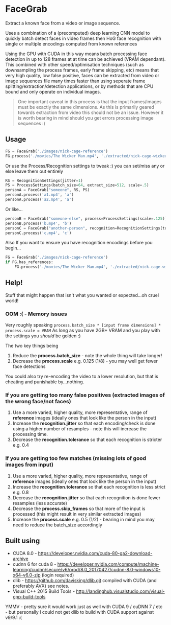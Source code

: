 # FaceGrab

Extract a known face from a video or image sequence.

Uses a combination of a (precomputed) deep learning CNN model to quickly batch detect faces
in video frames then HoG face recognition with single or multiple encodings computed from known references

Using the GPU with CUDA in this way means batch processing face detection in up to 128 frames
at at time can be achieved (VRAM dependant). This combined with other speed/optimisation techniques
(such as downsampling the process frames, early frame skipping, etc) means that very high quality, low false positive, 
faces can be extracted from video or image sequences file many times faster than using seperate
frame splitting/extraction/detection applications, or by methods that are CPU bound and only operate on individual images.

> One important caveat in this process is that the input frames/images must be exactly the same dimensions.
> As this is primarily geared towards extraction from video this should not be an issue.
> However it is worth bearing in mind should you get errors processing image sequences :)

## Usage

```python
FG = FaceGrab('./images/nick-cage-reference')
FG.process('./movies/The Wicker Man.mp4', './extracted/nick-cage-wicker-man')
```

Or use the Process/Recognition settings to tweak :) 
you can set/miss any or else leave them out entirely 
```python
RS = RecognitionSettings(jitter=1)
PS = ProcessSettings(batch_size=64, extract_size=512, scale=.5)
personA = FaceGrab("someone", RS, PS)
personA.process('a1.mp4', 'a')
personA.process('a2.mp4', 'a')
```

Or like...
```python
personB = FaceGrab("someone-else", process=ProcessSettings(scale=.125))
personB.process('b.mp4', 'b')
personC = FaceGrab("another-person", recognition=RecognitionSettings(tolerance=.4))
personC.process('c.mp4', 'c')
```

Also If you want to ensure you have recognition encodings before you begin...
```python
FG = FaceGrab('./images/nick-cage-reference')
if FG.has_references:
    FG.process('./movies/The Wicker Man.mp4', './extracted/nick-cage-wicker-man')
```
## Help!

Stuff that might happen that isn't what you wanted or expected...oh cruel world!

### OOM :( - Memory issues 

Very roughly speaking `process.batch_size * [input frame dimensions] * process.scale = VRAM`
As long as you have 2GB+ VRAM and you play with the settings you *should* be golden :)

The two key things being

1. Reduce the **process.batch_size**  - note the whole thing will take longer!
2. Decrease the **process.scale**  e.g. 0.125 (1/8) - you may well get fewer face detections

You could also try re-encoding the video to a lower resolution, but that is cheating and punishable by...nothing.

### If you are getting too many false positives (extracted images of the wrong face/not faces)

1. Use a more varied, higher quality, more representative, range of **reference**  images (ideally ones that look like the person in the input)
2. Increase the **recognition.jitter** so that each encoding/check is done using a higher number of resamples - note this will increase the processing time.
3. Decrease the **recognition.tolerance** so that each recognition is stricter e.g. 0.4

### If you are getting too few matches (missing lots of good images from input)

1. Use a more varied, higher quality, more representative, range of **reference**  images (ideally ones that look like the person in the input)
2. Increase the **recognition.tolerance** so that each recognition is less strict e.g. 0.8
3. Decrease the **recognition.jitter** so that each recognition is done fewer resamples (less accurate) 
4. Decrease the **process.skip_frames** so that more of the input is processed (this might result in very similar extracted images)
5. Increase the **process.scale** e.g. 0.5 (1/2) - bearing in mind you may need to reduce the batch_size accordingly

## Built using

- CUDA 8.0 - https://developer.nvidia.com/cuda-80-ga2-download-archive
- cudnn 6 for cuda 8 - https://developer.nvidia.com/compute/machine-learning/cudnn/secure/v6/prod/8.0_20170427/cudnn-8.0-windows10-x64-v6.0-zip (login required)
- dlib - https://github.com/davisking/dlib.git compiled with CUDA (and preferably AVX) see notes.
- Visual C++ 2015 Build Tools - http://landinghub.visualstudio.com/visual-cpp-build-tools

YMMV - pretty sure it would work just as well with CUDA 9 / cuDNN 7 / etc - but personally I could not get dlib to build with CUDA support against v9/9.1 :(



